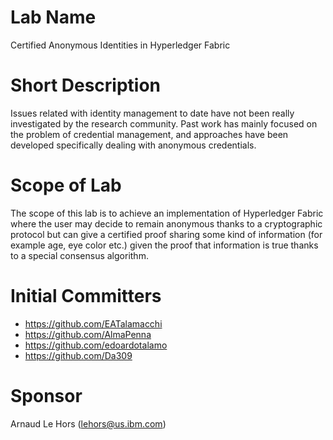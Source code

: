# Lab Name
Certified Anonymous Identities in Hyperledger Fabric

# Short Description
Issues related with identity management to date have not been really investigated by the research community. Past work has mainly focused on the problem of credential management, and approaches have been developed specifically dealing with anonymous credentials.

# Scope of Lab
The scope of this lab is to achieve an implementation of Hyperledger Fabric where the user may decide to remain anonymous thanks to a cryptographic protocol but can give a certified proof sharing some kind of information (for example age, eye color etc.) given the proof that information is true thanks to a special consensus algorithm.

# Initial Committers
- https://github.com/EATalamacchi
- https://github.com/AlmaPenna
- https://github.com/edoardotalamo
- https://github.com/Da309

# Sponsor
Arnaud Le Hors (lehors@us.ibm.com)
